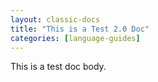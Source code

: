 ```yaml
---
layout: classic-docs
title: "This is a Test 2.0 Doc"
categories: [language-guides]
---
```


This is a test doc body.
